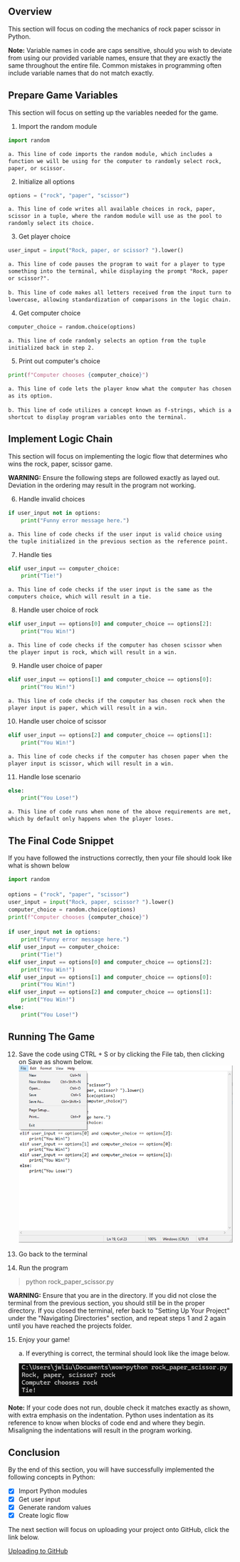 ## Overview

This section will focus on coding the mechanics of rock paper scissor in Python. 

**Note:** Variable names in code are caps sensitive, should you wish to deviate from using our provided variable names, ensure that they are exactly the same throughout the entire file. Common mistakes in programming often include variable names that do not match exactly.

## Prepare Game Variables
This section will focus on setting up the variables needed for the game.

1. Import the random module
```py
import random
```
    a. This line of code imports the random module, which includes a function we will be using for the computer to randomly select rock, paper, or scissor.

2. Initialize all options
```py
options = ("rock", "paper", "scissor")
```
    a. This line of code writes all available choices in rock, paper, scissor in a tuple, where the random module will use as the pool to randomly select its choice.

3. Get player choice
```py
user_input = input("Rock, paper, or scissor? ").lower()
```
    a. This line of code pauses the program to wait for a player to type something into the terminal, while displaying the prompt "Rock, paper or scissor?".

    b. This line of code makes all letters received from the input turn to lowercase, allowing standardization of comparisons in the logic chain.

4. Get computer choice 
```py
computer_choice = random.choice(options)
```
    a. This line of code randomly selects an option from the tuple initialized back in step 2.
5. Print out computer's choice
```py
print(f"Computer chooses {computer_choice}")
```
    a. This line of code lets the player know what the computer has chosen as its option.

    b. This line of code utilizes a concept known as f-strings, which is a shortcut to display program variables onto the terminal.


## Implement Logic Chain
This section will focus on implementing the logic flow that determines who wins the rock, paper, scissor game.

**WARNING:** Ensure the following steps are followed exactly as layed out. Deviation in the ordering may result in the program not working.

6. Handle invalid choices
```py
if user_input not in options:
    print("Funny error message here.")
```
    a. This line of code checks if the user input is valid choice using the tuple initialized in the previous section as the reference point.

7. Handle ties
```py
elif user_input == computer_choice:
    print("Tie!")
```
    a. This line of code checks if the user input is the same as the computers choice, which will result in a tie.

8. Handle user choice of rock
```py
elif user_input == options[0] and computer_choice == options[2]:
    print("You Win!")
```
    a. This line of code checks if the computer has chosen scissor when the player input is rock, which will result in a win.

9. Handle user choice of paper
```py
elif user_input == options[1] and computer_choice == options[0]:
    print("You Win!")
```
    a. This line of code checks if the computer has chosen rock when the player input is paper, which will result in a win.

10. Handle user choice of scissor
```py
elif user_input == options[2] and computer_choice == options[1]:
    print("You Win!")
```
    a. This line of code checks if the computer has chosen paper when the player input is scissor, which will result in a win.

11. Handle lose scenario
```py
else:
    print("You Lose!")
```
    a. This line of code runs when none of the above requirements are met, which by default only happens when the player loses.

## The Final Code Snippet
If you have followed the instructions correctly, then your file should look like what is shown below
```py
import random

options = ("rock", "paper", "scissor")
user_input = input("Rock, paper, scissor? ").lower()
computer_choice = random.choice(options)
print(f"Computer chooses {computer_choice}")

if user_input not in options:
    print("Funny error message here.")
elif user_input == computer_choice:
    print("Tie!")
elif user_input == options[0] and computer_choice == options[2]:
    print("You Win!")
elif user_input == options[1] and computer_choice == options[0]:
    print("You Win!")
elif user_input == options[2] and computer_choice == options[1]:
    print("You Win!")
else:
    print("You Lose!")
```

## Running The Game

12. Save the code using CTRL + S or by clicking the File tab, then clicking on Save as shown below.
![notepad save](./assets/codeS11.PNG)
13. Go back to the terminal

14. Run the program
> python rock_paper_scissor.py

**WARNING:** Ensure that you are in the directory. If you did not close the terminal from the previous section, you should still be in the proper directory. If you closed the terminal, refer back to "Setting Up Your Project" under the "Navigating Directories" section, and repeat steps 1 and 2 again until you have reached the projects folder.

15. Enjoy your game!

    a. If everything is correct, the terminal should look like the image below.

    ![terminal for game](./assets/codeS15a.png)

**Note:** If your code does not run, double check it matches exactly as shown, with extra emphasis on the indentation. Python uses indentation as its reference to know when blocks of code end and where they begin. Misaligning the indentations will result in the program working.

## Conclusion
By the end of this section, you will have successfully implemented the following concepts in Python:

- [x] Import Python modules
- [x] Get user input
- [x] Generate random values
- [x] Create logic flow

The next section will focus on uploading your project onto GitHub, click the link below.

[Uploading to GitHub](Upload%20to%20GitHub.md)
